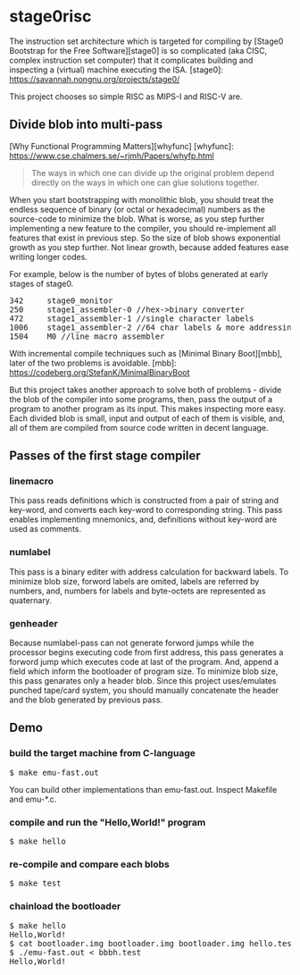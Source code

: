 # stage0risc
The instruction set architecture
which is targeted for compiling
by [Stage0 Bootstrap for the Free Software][stage0]
is so complicated (aka CISC, complex instruction set computer)
that it complicates building and inspecting
a (virtual) machine executing the ISA.
[stage0]: https://savannah.nongnu.org/projects/stage0/

This project chooses so simple RISC as MIPS-I and RISC-V are.

## Divide blob into multi-pass

[Why Functional Programming Matters][whyfunc]
[whyfunc]: https://www.cse.chalmers.se/~rjmh/Papers/whyfp.html

> The ways in which one can divide up the original problem
depend directly on the ways
in which one can glue solutions together.

When you start bootstrapping with monolithic blob,
you should treat the endless sequence of
binary (or octal or hexadecimal) numbers
as the source-code to minimize the blob.
What is worse, as you step further implementing a new feature to the compiler,
you should re-implement all features that exist in previous step.
So the size of blob shows exponential growth as you step further.
Not linear growth, because added features ease writing longer codes.

For example, below is the number of bytes of blobs
generated at early stages of stage0.

<pre>
342     stage0_monitor
250     stage1_assembler-0 //hex->binary converter
472     stage1_assembler-1 //single character labels
1006    stage1_assembler-2 //64 char labels & more addressing modes
1504    M0 //line macro assembler
</pre>

With incremental compile techniques such as [Minimal Binary Boot][mbb],
later of the two problems is avoidable.
[mbb]: https://codeberg.org/StefanK/MinimalBinaryBoot

But this project takes another approach to solve both of problems -
divide the blob of the compiler into some programs,
then, pass the output of a program to another program as its input.
This makes inspecting more easy.
Each divided blob is small,
input and output of each of them is visible,
and, all of them are compiled from source code written in decent language.

## Passes of the first stage compiler
### linemacro
This pass reads definitions
which is constructed from a pair of string and key-word,
and converts each key-word to corresponding string.
This pass enables implementing mnemonics,
and, definitions without key-word are used as comments.

### numlabel
This pass is a binary editer with address calculation for backward labels.
To minimize blob size, forword labels are omited,
labels are referred by numbers, and, numbers for labels and byte-octets
are represented as quaternary.

### genheader
Because numlabel-pass can not generate forword jumps
while the processor begins executing code from first address,
this pass generates a forword jump which executes code at last of the program.
And, append a field which inform the bootloader of program size.
To minimize blob size, this pass genarates only a header blob.
Since this project uses/emulates punched tape/card system,
you should manually concatenate
the header and the blob generated by previous pass.

## Demo
### build the target machine from C-language
<pre>
$ make emu-fast.out
</pre>
You can build other implementations than emu-fast.out.
Inspect Makefile and emu-*.c.

### compile and run the "Hello,World!" program
<pre>
$ make hello
</pre>

### re-compile and compare each blobs
<pre>
$ make test
</pre>

### chainload the bootloader
<pre>
$ make hello
Hello,World!
$ cat bootloader.img bootloader.img bootloader.img hello.test > bbbh.test
$ ./emu-fast.out < bbbh.test
Hello,World!
</pre>
